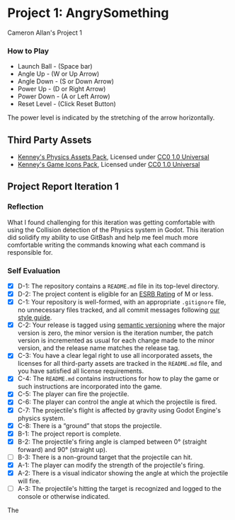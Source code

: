 # Project 1: AngrySomething
Cameron Allan's Project 1

### How to Play
- Launch Ball - (Space bar)
- Angle Up - (W or Up Arrow)
- Angle Down - (S or Down Arrow)
- Power Up - (D or Right Arrow)
- Power Down - (A or Left Arrow)
- Reset Level - (Click Reset Button)

The power level is indicated by the stretching of the arrow horizontally.

## Third Party Assets
- [Kenney's Physics Assets Pack](https://www.kenney.nl/assets/physics-assets), Licensed under [CC0 1.0 Universal](https://creativecommons.org/publicdomain/zero/1.0/)
- [Kenney's Game Icons Pack](https://www.kenney.nl/assets/game-icons), Licensed under [CC0 1.0 Universal](https://creativecommons.org/publicdomain/zero/1.0/)

## Project Report Iteration 1

### Reflection
What I found challenging for this iteration was getting comfortable with using the Collision detection of the Physics system in Godot.
This iteration did solidify my ability to use GitBash and help me feel much more comfortable writing the commands knowing what each command is responsible for.

### Self Evaluation
- [X] D-1: The repository contains a <code>README.md</code> file in its top-level directory.
- [X] D-2: The project content is eligible for an <a href="https://www.esrb.org/ratings-guide/">ESRB Rating</a> of M or less.
- [X] C-1: Your repository is well-formed, with an appropriate <code>.gitignore</code> file, no unnecessary files tracked, and all commit messages following <a href="https://cbea.ms/git-commit/">our style guide</a>.
- [X] C-2: Your release is tagged using <a href="https://semver.org/">semantic versioning</a> where the major version is zero, the minor version is the iteration number, the patch version is incremented as usual for each change made to the minor version, and the release name matches the release tag.
- [X] C-3: You have a clear legal right to use all incorporated assets, the licenses for all third-party assets are tracked in the <code>README.md</code> file, and you have satisfied all license requirements.
- [X] C-4: The <code>README.md</code> contains instructions for how to play the game or such instructions are incorporated into the game.
- [X] C-5: The player can fire the projectile.
- [X] C-6: The player can control the angle at which the projectile is fired.
- [X] C-7: The projectile's flight is affected by gravity using Godot Engine's physics system.
- [X] C-8: There is a &ldquo;ground&rdquo; that stops the projectile.
- [X] B-1: The project report is complete.
- [X] B-2: The projectile's firing angle is clamped between 0&deg; (straight forward) and 90&deg; (straight up).
- [ ] B-3: There is a non-ground target that the projectile can hit.
- [X] A-1: The player can modify the strength of the projectile's firing.
- [X] A-2: There is a visual indicator showing the angle at which the projectile will fire.
- [ ] A-3: The projectile's hitting the target is recognized and logged to the console or otherwise indicated.

The